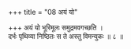 +++
title = "08 अयं यो"

+++
अयं यो भूरिमूलः समुद्रमवगच्छति ।  
दर्भः पृथिव्या निष्ठितः स ते अस्तु विमन्युकः ॥ ८ ॥